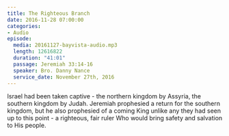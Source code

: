 ```yaml
---
title: The Righteous Branch
date: 2016-11-28 07:00:00
categories:
- Audio
episode:
  media: 20161127-bayvista-audio.mp3
  length: 12616822
  duration: "41:01"
  passage: Jeremiah 33:14-16
  speaker: Bro. Danny Nance
  service_date: November 27th, 2016
---
```

Israel had been taken captive - the northern kingdom by Assyria, the southern kingdom by Judah. Jeremiah prophesied a return for the southern kingdom, but he also prophesied of a coming King unlike any they had seen up to this point - a righteous, fair ruler Who would bring safety and salvation to His people.